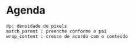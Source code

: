# Agenda

    dp: densidade de pixels
    match_parent : preenche conforme o pai
    wrap_content : cresce de acordo com o conteúdo
